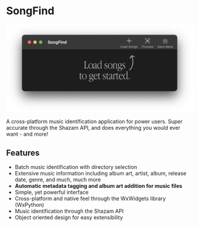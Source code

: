 # SongFind


![SongFind Screenshot](resources/screenshot.png)

A cross-platform music identification application for power users. Super accurate through the Shazam API, and does everything you would ever want - and more!

## Features
- Batch music identification with directory selection
- Extensive music information including album art, artist, album, release date, genre, and much, much more
- **Automatic metadata tagging and album art addition for music files**
- Simple, yet powerful interface
- Cross-platform and native feel through the WxWidgets library (WxPython)
- Music identification through the Shazam API
- Object oriented design for easy extensibility